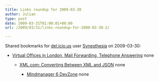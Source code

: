 ```yaml
---
title: Links roundup for 2009-03-30
author: Julian
type: post
date: 2009-03-31T01:00:01+00:00
url: /2009/03/31/links-roundup-for-2009-03-30-2/

---
```

Shared bookmarks for [del.icio.us][1] user [Synesthesia][2] on 2009-03-30:

  * [Virtual Offices in London, Mail Forwarding, Telephone Answering][3] 
    none</li> 
    
      * [XML.com: Converting Between XML and JSON][4] 
        none</li> 
        
          * [Mindmanager 6 DevZone][5] 
            none</li> </ul>

 [1]: http://del.icio.us/
 [2]: http://del.icio.us/synesthesia
 [3]: http://www.londonpresence.com/
 [4]: http://www.xml.com/pub/a/2006/05/31/converting-between-xml-and-json.html
 [5]: http://www.mindjet.com/partners/DevZone/6/devzone/index.html